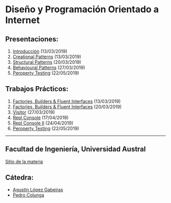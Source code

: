 # Diseño y Programación Orientado a Internet


## Presentaciones:

1. [Introducción](intro) (13/03/2019)
2. [Creational Patterns](creational) (13/03/2019)
3. [Structural Patterns](structural) (20/03/2019)
4. [Behavioural Patterns](behaviour) (27/03/2019) 
5. [Peroperty Testing](testing) (22/05/2019) 

## Trabajos Prácticos:

1. [Factories, Builders & Fluent Interfaces](practice/creational) (13/03/2019)
2. [Factories, Builders & Fluent Interfaces](practice/normalization) (20/03/2019)
3. [Visitor](practice/visitor) (27/03/2019)
4. [Repl Console](practice/repl-1) (17/04/2019)
5. [Repl Console II](practice/repl-2) (24/04/2019)
6. [Peroperty Testing](practice/testing) (22/05/2019)
<!-- 6. [News Stream](practice/news) (26/04/2019) -->

---

## Facultad de Ingeniería, Universidad Austral

[Sitio de la materia](http://facultaddeingenieria.github.io/daoo)

## Cátedra:

* [Agustín López Gabeiras](//github.com/agustinlg)
* [Pedro Colunga](//github.com/pcolunga)
